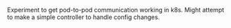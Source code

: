 Experiment to get pod-to-pod communication working in k8s. Might attempt to make
a simple controller to handle config changes.